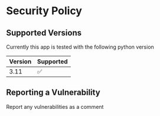 # Security Policy

## Supported Versions

Currently this app is tested with the following python version

| Version | Supported          |
| ------- | ------------------ |
| 3.11    | :white_check_mark: |


## Reporting a Vulnerability

Report any vulnerabilities as a comment
